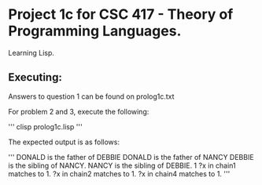 # Project 1c for CSC 417 - Theory of Programming Languages.

Learning Lisp.

## Executing:

Answers to question 1 can be found on prolog1c.txt

For problem 2 and 3, execute the following:

'''
clisp prolog1c.lisp
'''

The expected output is as follows:

'''
DONALD is the father of DEBBIE
DONALD is the father of NANCY
DEBBIE is the sibling of NANCY.
NANCY is the sibling of DEBBIE.
1
?x in chain1 matches to 1.
?x in chain2 matches to 1.
?x in chain4 matches to 1.
'''